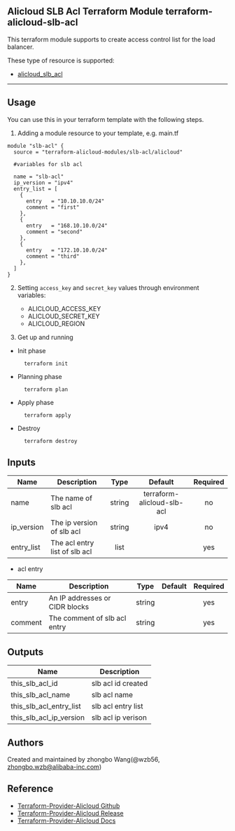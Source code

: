 Alicloud SLB Acl Terraform Module
terraform-alicloud-slb-acl
---

This terraform module supports to create access control list for the load balancer.

These type of resource is supported:
* [alicloud_slb_acl](https://www.terraform.io/docs/providers/alicloud/r/slb_acl.html)

----------------------

Usage
-----
You can use this in your terraform template with the following steps.

1. Adding a module resource to your template, e.g. main.tf

```hcl
module "slb-acl" {
  source = "terraform-alicloud-modules/slb-acl/alicloud"

  #variables for slb acl

  name = "slb-acl"
  ip_version = "ipv4"
  entry_list = [
    {
      entry   = "10.10.10.0/24"
      comment = "first"
    },
    {
      entry   = "168.10.10.0/24"
      comment = "second"
    },
    {
      entry   = "172.10.10.0/24"
      comment = "third"
    },
  ]
}

```

2. Setting `access_key` and `secret_key` values through environment variables:

    - ALICLOUD_ACCESS_KEY
    - ALICLOUD_SECRET_KEY
    - ALICLOUD_REGION

3. Get up and running

* Init phase

        terraform init

* Planning phase

        terraform plan

* Apply phase

        terraform apply

* Destroy

        terraform destroy

## Inputs

| Name | Description | Type | Default | Required |
|------|-------------|:----:|:-----:|:-----:|
| name  | The name of  slb acl    |  string     |     terraform-alicloud-slb-acl | no |
| ip_version  | The ip version of slb acl    |  string     |     ipv4 | no |
| entry_list  | The acl entry list of slb acl  |   list  |     |   yes  |

- acl entry

| Name | Description | Type | Default | Required |
|------|-------------|:----:|:-----:|:-----:|
| entry    | An IP addresses or CIDR blocks    |  string     |     | yes |
| comment  | The comment of slb acl entry      |  string     |     | yes |

## Outputs

| Name | Description |
|------|-------------|
| this_slb_acl_id          |    slb acl id created     |
| this_slb_acl_name        |    slb acl name           |
| this_slb_acl_entry_list  |    slb acl entry list     |
| this_slb_acl_ip_version  |    slb acl ip verison   |

Authors
---------
Created and maintained by zhongbo Wang(@wzb56, zhongbo.wzb@alibaba-inc.com)

Reference
---------
* [Terraform-Provider-Alicloud Github](https://github.com/terraform-providers/terraform-provider-alicloud)
* [Terraform-Provider-Alicloud Release](https://releases.hashicorp.com/terraform-provider-alicloud/)
* [Terraform-Provider-Alicloud Docs](https://www.terraform.io/docs/providers/alicloud/index.html)




